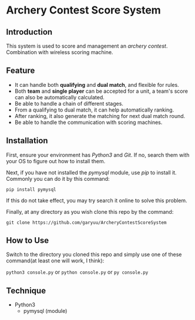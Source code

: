 # Archery Contest Score System 

## Introduction

This system is used to score and management an *archery contest*.
Combination with wireless scoring machine.

## Feature

- It can handle both **qualifying** and **dual match**, and flexible for rules.
- Both **team** and **single player** can be accepted for a unit, a team's score can also be automatically calculated.
- Be able to handle a chain of different stages.
- From a qualifying to dual match, it can help automatically ranking.
- After ranking, it also generate the matching for next dual match round.
- Be able to handle the communication with scoring machines.

## Installation

First, ensure your environment has _Python3_ and _Git_. If no, search them with your OS to figure out how to install them.

Next, if you have not installed the _pymysql_ module, use _pip_ to install it. Commonly you can do it by this command:

`pip install pymysql`

If this do not take effect, you may try search it online to solve this problem.

Finally, at any directory as you wish clone this repo by the command:

`git clone https://github.com/garyuu/ArcheryContestScoreSystem`

## How to Use

Switch to the directory you cloned this repo and simply use one of these command(at least one will work, I think):

`python3 console.py` or `python console.py` or `py console.py`

## Technique

- Python3
    - pymysql (module)

